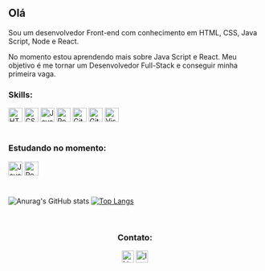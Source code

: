 <h2>Olá</h2>

<p>Sou um desenvolvedor Front-end com conhecimento em HTML, CSS, Java Script, Node e React.</p> 
<p>No momento estou aprendendo mais sobre Java Script e React.
Meu objetivo é me tornar um Desenvolvedor Full-Stack e conseguir minha primeira vaga.</p>


<div>
 <h3>Skills:</h3>
 <img height="28px" alt="HTML" src="https://img.shields.io/badge/HTML-E34F26?style=for-the-badge&logo=html5&logoColor=white">
 <img height="28px" alt="CSS" src="https://img.shields.io/badge/CSS-1572B6?style=for-the-badge&logo=css3&logoColor=white">
 <img height="28px" alt="JavaScript" src="https://img.shields.io/badge/JavaScript-F7DF1E?style=for-the-badge&logo=javascript&logoColor=161b22">
 <img height="28px" alt="React.js" src="https://img.shields.io/badge/React-20232A?style=for-the-badge&logo=react&logoColor=61DAFB">
 <img height="28px" alt="Git" src="https://img.shields.io/badge/Git-E44C30?style=for-the-badge&logo=git&logoColor=white">
 <img height="28px" alt="GitHub" src="https://img.shields.io/badge/GitHub-333333?style=for-the-badge&logo=github&logoColor=white">
 <img height="28px" alt="Visual Studio Code" src="https://img.shields.io/badge/Virtual_Studio_Code-005f86?style=for-the-badge&logo=visual%20studio%20code&logoColor=white">
 
</div>


#

<div>
 <h3>Estudando no momento:</h3>
 <img height="28px" alt="JavaScript" src="https://img.shields.io/badge/JavaScript-F7DF1E?style=for-the-badge&logo=javascript&logoColor=161b22">
 <img height="28px" alt="React.js" src="https://img.shields.io/badge/React-20232A?style=for-the-badge&logo=react&logoColor=61DAFB">
</div>

#

![Anurag's GitHub stats](https://github-readme-stats.vercel.app/api?username=parzival-iz&show_icons=true&theme=dark)
[![Top Langs](https://github-readme-stats.vercel.app/api/top-langs/?username=parzival-iz)](https://github.com/anuraghazra/github-readme-stats)

<br>

<div align="center">
 <h3>Contato:</h3>
 <a href="https://www.linkedin.com/in/saymon-viana-b99238272/" target="blank"><img alt="LinkedIn" height="24px" src="https://img.icons8.com/ios-glyphs/240/5289ab/linkedin-2--v1.png"></a>
 <a href="https://www.instagram.com/parzival_iz/" target="_blank"><img alt="Instagram" height="24px" src="https://img.icons8.com/material-outlined/192/5289ab/instagram-new--v1.png"></a>
 </div>


